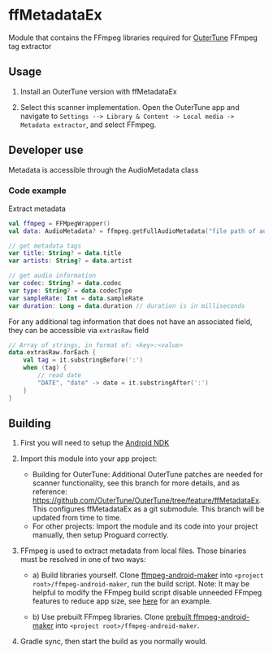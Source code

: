 # ffMetadataEx

Module that contains the FFmpeg libraries required for [OuterTune](https://github.com/OuterTune/OuterTune) FFmpeg tag
extractor

## Usage

1. Install an OuterTune version with ffMetadataEx

2. Select this scanner implementation. Open the OuterTune app and navigate to
   `Settings --> Library & Content -> Local media -> Metadata extractor`, and select FFmpeg.

## Developer use

Metadata is accessible through the AudioMetadata class

### Code example

Extract metadata

```kotlin
val ffmpeg = FFMpegWrapper()
val data: AudioMetadata? = ffmpeg.getFullAudioMetadata("file path of audio file")

// get metadata tags
var title: String? = data.title
var artists: String? = data.artist

// get audio information
var codec: String? = data.codec
var type: String? = data.codecType
var sampleRate: Int = data.sampleRate
var duration: Long = data.duration // duration is in milliseconds
```

For any additional tag information that does not have an associated field, they can be accessible via `extrasRaw` field

```kotlin
// Array of strings, in format of: <key>:<value>
data.extrasRaw.forEach {
    val tag = it.substringBefore(':')
    when (tag) {
        // read date
        "DATE", "date" -> date = it.substringAfter(':')
    }
}
```

## Building

1. First you will need to setup the [Android NDK](https://developer.android.com/studio/projects/install-ndk)

2. Import this module into your app project:

    - Building for OuterTune: Additional OuterTune patches are needed for scanner functionality, see this branch for
      more details, and as reference: https://github.com/OuterTune/OuterTune/tree/feature/ffMetadataEx. This configures
      ffMetadataEx as a git submodule. This branch will be updated from time to time.
    - For other projects: Import the module and its code into your project manually, then setup Proguard correctly.

3. FFmpeg is used to extract metadata from local files. Those binaries must be resolved in one of two ways:

    - a) Build libraries yourself. Clone [ffmpeg-android-maker](https://github.com/Javernaut/ffmpeg-android-maker) into
      `<project root>/ffmpeg-android-maker`, run the build script. Note: It may be helpful to modify the
      FFmpeg build script disable unneeded FFmpeg features to reduce app size,
      see [here](https://github.com/mikooomich/ffmpeg-android-maker/blob/master/scripts/ffmpeg/build.sh) for an example.

    - b) Use prebuilt FFmpeg libraries.
      Clone [prebuilt ffmpeg-android-maker](https://github.com/mikooomich/ffmpeg-android-maker-prebuilt) into
      `<project root>/ffmpeg-android-maker`.

4. Gradle sync, then start the build as you normally would.
